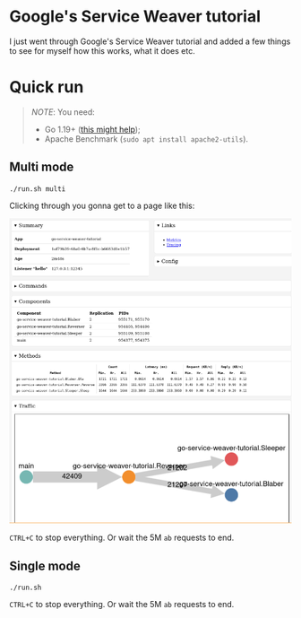 # Google's Service Weaver tutorial

I just went through Google's Service Weaver tutorial and added a few things to see for myself how this works, what
it does etc.

# Quick run

> _NOTE_: You need:
> 
> - Go 1.19+ ([this might help](https://github.com/brunodrugowick/pop-os-setup/blob/96ec471f563fa90641a99571a494b675b8d8f194/src/setup_programming.sh#L27-L37));
> - Apache Benchmark (`sudo apt install apache2-utils`).

## Multi mode

```shell
./run.sh multi
```

Clicking through you gonna get to a page like this:

![img.png](img.png)

`CTRL+C` to stop everything. Or wait the 5M `ab` requests to end.

## Single mode

```shell
./run.sh
```

`CTRL+C` to stop everything. Or wait the 5M `ab` requests to end.
